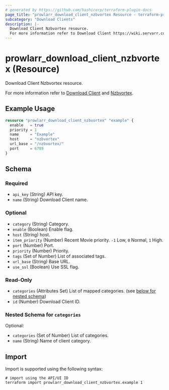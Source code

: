```yaml
---
# generated by https://github.com/hashicorp/terraform-plugin-docs
page_title: "prowlarr_download_client_nzbvortex Resource - terraform-provider-prowlarr"
subcategory: "Download Clients"
description: |-
  Download Client Nzbvortex resource.
  For more information refer to Download Client https://wiki.servarr.com/prowlarr/settings#download-clients and Nzbvortex https://wiki.servarr.com/prowlarr/supported#nzbvortex.
---
```


# prowlarr_download_client_nzbvortex (Resource)

<!-- subcategory:Download Clients -->Download Client Nzbvortex resource.
For more information refer to [Download Client](https://wiki.servarr.com/prowlarr/settings#download-clients) and [Nzbvortex](https://wiki.servarr.com/prowlarr/supported#nzbvortex).

## Example Usage

```terraform
resource "prowlarr_download_client_nzbvortex" "example" {
  enable   = true
  priority = 1
  name     = "Example"
  host     = "nzbvortex"
  url_base = "/nzbvortex/"
  port     = 6789
}
```

<!-- schema generated by tfplugindocs -->
## Schema

### Required

- `api_key` (String) API key.
- `name` (String) Download Client name.

### Optional

- `category` (String) Category.
- `enable` (Boolean) Enable flag.
- `host` (String) host.
- `item_priority` (Number) Recent Movie priority. `-1` Low, `0` Normal, `1` High.
- `port` (Number) Port.
- `priority` (Number) Priority.
- `tags` (Set of Number) List of associated tags.
- `url_base` (String) Base URL.
- `use_ssl` (Boolean) Use SSL flag.

### Read-Only

- `categories` (Attributes Set) List of mapped categories. (see [below for nested schema](#nestedatt--categories))
- `id` (Number) Download Client ID.

<a id="nestedatt--categories"></a>
### Nested Schema for `categories`

Optional:

- `categories` (Set of Number) List of categories.
- `name` (String) Name of client category.

## Import

Import is supported using the following syntax:

```shell
# import using the API/UI ID
terraform import prowlarr_download_client_nzbvortex.example 1
```
